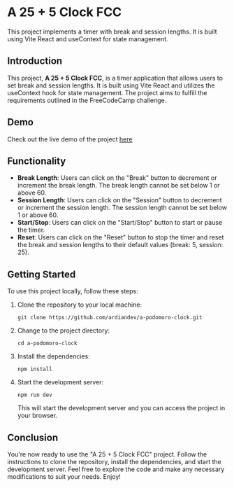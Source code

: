 # A 25 + 5 Clock FCC

This project implements a timer with break and session lengths. It is built using Vite React and useContext for state management.

## Introduction

This project, **A 25 + 5 Clock FCC**, is a timer application that allows users to set break and session lengths. It is built using Vite React and utilizes the useContext hook for state management. The project aims to fulfill the requirements outlined in the FreeCodeCamp challenge.

## Demo

Check out the live demo of the project [here](https://effervescent-cupcake-d8f0c2.netlify.app/)

## Functionality

- **Break Length**: Users can click on the "Break" button to decrement or increment the break length. The break length cannot be set below 1 or above 60.
- **Session Length**: Users can click on the "Session" button to decrement or increment the session length. The session length cannot be set below 1 or above 60.
- **Start/Stop**: Users can click on the "Start/Stop" button to start or pause the timer.
- **Reset**: Users can click on the "Reset" button to stop the timer and reset the break and session lengths to their default values (break: 5, session: 25).

## Getting Started

To use this project locally, follow these steps:

1. Clone the repository to your local machine:

   ```shell
   git clone https://github.com/ardiandev/a-podomoro-clock.git
   ```

2. Change to the project directory:

   ```shell
   cd a-podomoro-clock
   ```

3. Install the dependencies:

   ```shell
   npm install
   ```

4. Start the development server:

   ```shell
   npm run dev
   ```

   This will start the development server and you can access the project in your browser.

## Conclusion

You're now ready to use the "A 25 + 5 Clock FCC" project. Follow the instructions to clone the repository, install the dependencies, and start the development server. Feel free to explore the code and make any necessary modifications to suit your needs. Enjoy!
